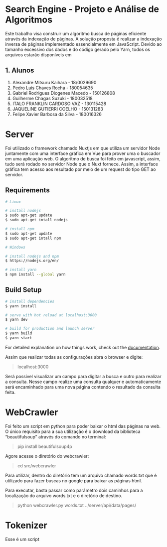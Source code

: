 # Search Engine - Projeto e Análise de Algoritmos
Este trabalho visa construir um algoritmo busca de páginas eficiente através da indexação de páginas. A solução proposta é realizar a indexação inversa de páginas implementado essencialmente em JavaScript. Devido ao tamanho excessivo dos dados e do código gerado pelo Yarn, todos os arquivos estarão disponíveis em 
## 1. Alunos
1. Alexandre Mitsuru Kaihara - 18/0029690
2.  Pedro Luis Chaves Rocha - 180054635
3. Gabriel Rodrigues Diogenes Macedo - 150126808
4. Guilherme Chagas Suzuki - 180032518
5. ITALO FRANKLIN CARDOSO VAZ - 130115428
6.  JAQUELINE GUTIERRI COELHO - 150131283
7.  Felipe Xavier Barbosa da Silva - 180016326

# Server

Foi utilizado o framework chamado Nuxtjs em que utiliza um servidor Node juntamente com uma interface gráfica em Vue para prover uma o buscador em uma aplicação web. O algoritmo de busca foi feito em javascript, assim, tudo será rodado no servidor Node que o Nuxt fornece. Assim, a interface gráfica tem acesso aos resultado por meio de um request do tipo GET ao servidor.

## Requirements

```bash
# Linux

# install nodejs
$ sudo apt-get update
$ sudo apt-get intall nodejs

# install npm
$ sudo apt-get update
$ sudo apt-get intall npm

# Windows 

# install nodejs and npm
$ https://nodejs.org/en/

# install yarn
$ npm install --global yarn
```

## Build Setup

```bash
# install dependencies
$ yarn install

# serve with hot reload at localhost:3000
$ yarn dev

# build for production and launch server
$ yarn build
$ yarn start

```

For detailed explanation on how things work, check out the [documentation](https://nuxtjs.org).

Assim que realizar todas as configurações abra o browser e digite:

> localhost:3000

Será possível visualizar um campo para digitar a busca e outro para realizar a consulta. Nesse campo realize uma consulta qualquer e automaticamente será encaminhado para uma nova página contendo o resultado da consulta feita.

# WebCrawler
Foi feito um script em python para poder baixar o html das páginas na web. O único requisito para a sua utilização é o download da biblioteca “beautifulsoup” através do comando no terminal:
> pip install beautifulsoup4p

Agore acesse o diretório do webcrawler:

> cd src/webcrawler

Para utilizar, dentro do diretório tem um arquivo chamado words.txt que é utilizado para fazer buscas no google para baixar as páginas html.

Para executar, basta passar como parâmetro dois caminhos para a localização do arquivo words.txt e o diretório de destino.

> python webcrawler.py words.txt ../server/api/data/pages/


# Tokenizer
Esse é um script
